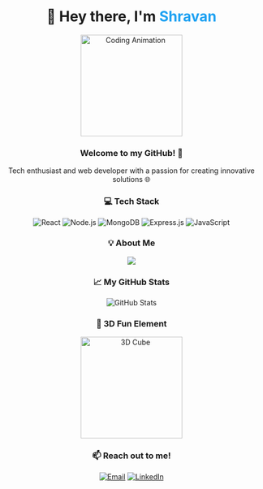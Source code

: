 <div align="center">
  
  <!-- Name Introduction -->
  <h1>👋 Hey there, I'm <span style="color:#1DA1F2">Shravan</span></h1>

  <!-- Cool GIF Animation -->
  <img src="https://media.giphy.com/media/3oriO0OEd9QIDdllqo/giphy.gif" alt="Coding Animation" width="200px"/>

  <!-- Introduction text with cool emojis -->
  <h3>Welcome to my GitHub! 🚀</h3>
  <p>Tech enthusiast and web developer with a passion for creating innovative solutions 🌐</p>

  <!-- Professional Tech Stack -->
  <h3>💻 Tech Stack</h3>
  <img src="https://img.shields.io/badge/React-282C34?logo=react&logoColor=61DAFB" alt="React" />
  <img src="https://img.shields.io/badge/Node.js-43853D?logo=node.js&logoColor=white" alt="Node.js" />
  <img src="https://img.shields.io/badge/MongoDB-4EA94B?logo=mongodb&logoColor=white" alt="MongoDB" />
  <img src="https://img.shields.io/badge/Express.js-404D59?logo=express" alt="Express.js" />
  <img src="https://img.shields.io/badge/JavaScript-F7DF1E?logo=javascript&logoColor=black" alt="JavaScript" />
  
  <!-- Cool scrolling text animation -->
  <h3>💡 About Me</h3>
  <img src="https://readme-typing-svg.herokuapp.com?color=%2336BCF7&lines=Web+Developer;Full+Stack+Enthusiast;Love+to+learn+new+techs!&center=true&width=380&height=45">
  
  <!-- 3D Animation / Lottie -->
  <h3>📈 My GitHub Stats</h3>
  <p align="center">
    <img src="https://github-readme-stats.vercel.app/api?username=ShravanJ&show_icons=true&theme=radical" alt="GitHub Stats">
  </p>
  
  <!-- 3D Spinning Cube (Optional) -->
  <h3>🌟 3D Fun Element</h3>
  <p align="center">
    <img src="https://my.spline.design/spinningcube-1234567890abcdef" alt="3D Cube" width="200px"/>
  </p>
  
  <!-- Reach Me -->
  <h3>📫 Reach out to me!</h3>
  <a href="mailto:shravan@example.com"><img src="https://img.shields.io/badge/-Email-red?style=flat-square&logo=Gmail&logoColor=white" alt="Email"></a>
  <a href="https://www.linkedin.com/in/shravanJ"><img src="https://img.shields.io/badge/-LinkedIn-blue?style=flat-square&logo=Linkedin&logoColor=white" alt="LinkedIn"></a>
  
</div>
